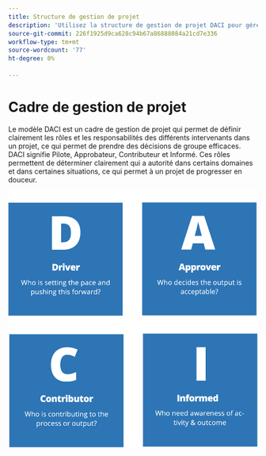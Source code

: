 ```yaml
---
title: Structure de gestion de projet
description: 'Utilisez la structure de gestion de projet DACI pour gérer votre projet d’e-commerce. '
source-git-commit: 226f1925d9ca628c94b67a86888084a21cd7e336
workflow-type: tm+mt
source-wordcount: '77'
ht-degree: 0%

---
```



# Cadre de gestion de projet

Le modèle DACI est un cadre de gestion de projet qui permet de définir clairement les rôles et les responsabilités des différents intervenants dans un projet, ce qui permet de prendre des décisions de groupe efficaces. DACI signifie Pilote, Approbateur, Contributeur et Informé. Ces rôles permettent de déterminer clairement qui a autorité dans certains domaines et dans certaines situations, ce qui permet à un projet de progresser en douceur.

![Diagramme de gestion de projet DACI](../../assets/playbooks/daci-model.png)
